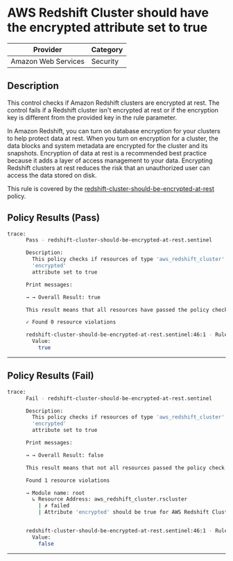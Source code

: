 # AWS Redshift Cluster should have the encrypted attribute set to true

| Provider            | Category  |
| ------------------- | --------  |
| Amazon Web Services |  Security |

## Description

This control checks if Amazon Redshift clusters are encrypted at rest. The control fails if a Redshift cluster isn't encrypted at rest or if the encryption key is different from the provided key in the rule parameter.

In Amazon Redshift, you can turn on database encryption for your clusters to help protect data at rest. When you turn on encryption for a cluster, the data blocks and system metadata are encrypted for the cluster and its snapshots. Encryption of data at rest is a recommended best practice because it adds a layer of access management to your data. Encrypting Redshift clusters at rest reduces the risk that an unauthorized user can access the data stored on disk.

This rule is covered by the [redshift-cluster-should-be-encrypted-at-rest](https://github.com/hashicorp/policy-library-NIST-Policy-Set-for-AWS-Terraform/blob/main/policies/redshift/redshift-cluster-should-be-encrypted-at-rest.sentinel) policy.

## Policy Results (Pass)

```bash
trace:
      Pass - redshift-cluster-should-be-encrypted-at-rest.sentinel

      Description:
        This policy checks if resources of type 'aws_redshift_cluster' have the
        'encrypted'
        attribute set to true

      Print messages:

      → → Overall Result: true

      This result means that all resources have passed the policy check for the policy redshift-cluster-should-be-encrypted-at-rest.

      ✓ Found 0 resource violations

      redshift-cluster-should-be-encrypted-at-rest.sentinel:46:1 - Rule "main"
        Value:
          true
```

---

## Policy Results (Fail)

```bash
trace:
      Fail - redshift-cluster-should-be-encrypted-at-rest.sentinel

      Description:
        This policy checks if resources of type 'aws_redshift_cluster' have the
        'encrypted'
        attribute set to true

      Print messages:

      → → Overall Result: false

      This result means that not all resources passed the policy check and the protected behavior is not allowed for the policy redshift-cluster-should-be-encrypted-at-rest.

      Found 1 resource violations

      → Module name: root
        ↳ Resource Address: aws_redshift_cluster.rscluster
          | ✗ failed
          | Attribute 'encrypted' should be true for AWS Redshift Cluster. Refer to https://docs.aws.amazon.com/securityhub/latest/userguide/redshift-controls.html#redshift-10 for more details.


      redshift-cluster-should-be-encrypted-at-rest.sentinel:46:1 - Rule "main"
        Value:
          false
```

---
